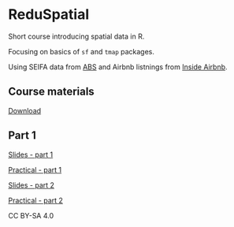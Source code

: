 # ReduSpatial

Short course introducing spatial data in R.

Focusing on basics of `sf` and `tmap` packages.

Using SEIFA data from [ABS](http://www.abs.gov.au/AUSSTATS/abs@.nsf/Lookup/2033.0.55.001Main+Features12016?OpenDocument) and Airbnb listnings from [Inside Airbnb](http://insideairbnb.com/about.html). 

## Course materials

[Download](https://github.com/RPanczak/ReduSpatial/archive/master.zip)

## Part 1

[Slides - part 1](https://rpanczak.github.io/ReduSpatial/03_slides_part_1.html)

[Practical - part 1](https://rpanczak.github.io/ReduSpatial/04_prac_part_1.html)

[Slides - part 2](https://rpanczak.github.io/ReduSpatial/05_slides_part_2.html)

[Practical - part 2](https://rpanczak.github.io/ReduSpatial/06_prac_part_2.html)



CC BY-SA 4.0
